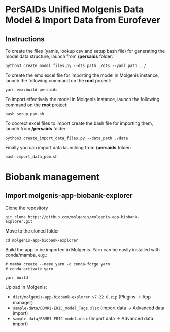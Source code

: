 # PerSAIDs Unified Molgenis Data Model & Import Data from Eurofever

## Instructions
To create the files (yamls, lookup csv and setup bash file) for generating the model data structure, launch from **/persaids** folder:
```
python3 create_model_files.py --dts_path ./dts --yaml_path ../
```
To create the emx excel file for importing the model in Molgenis instance, launch the following command on the **root** project:
```
yarn emx:build-persaids
```
To import effectively the model in Molgenis instance, launch the following command on the **root** project:
```
bash setup_psm.sh
```
To coorect excel files to import  create the bash file for importing them, launch from **/persaids** folder:
```
python3 create_import_data_files.py --data_path ./data
```
Finally you can import data launching from **/persaids** folder:
```
bash import_data_psm.sh
```
# Biobank management

## Import molgenis-app-biobank-explorer
Clone the repository
```
git clone https://github.com/molgenis/molgenis-app-biobank-explorer.git
```
Move to the cloned folder
```
cd molgenis-app-biobank-explorer
```
Build the app to be imported in Molgenis.
Yarn can be easily installed with conda/mamba, e.g.:
```
# mamba create --name yarn -c conda-forge yarn
# conda activate yarn
```
```
yarn build
```
Upload in Molgenis:
 - ```dist/molgenis-app-biobank-explorer.v7.22.0.zip``` (Plugins -> App manager)
 - ```sample-data/BBMRI-ERIC_model_Tags.xlsx``` (Import data -> Advanced data import)
 - ```sample-data/BBMRI-ERIC_model.xlsx``` (Import data -> Advanced data import)

